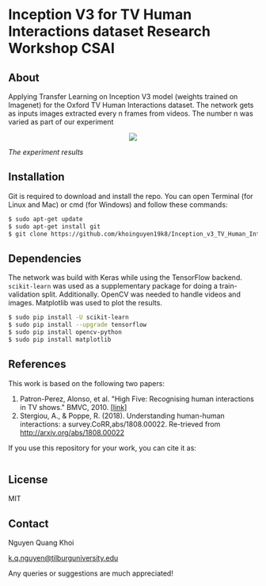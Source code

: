 # Inception V3 for TV Human Interactions dataset Research Workshop CSAI

## About
Applying Transfer Learning on Inception V3 model (weights trained on Imagenet) for the Oxford TV Human Interactions dataset. The network gets as inputs images extracted every n frames from videos. The number n was varied as part of our experiment

<p align="center">
  <img  src="https://github.com/khoinguyen19k8/Inception_v3_TV_Human_Interactions_CSAI/blob/master/plots/AveragePlot2.png"></p>

*The experiment results*



## Installation
Git is required to download and install the repo. You can open Terminal (for Linux and Mac) or cmd (for Windows) and follow these commands:
```sh
$ sudo apt-get update
$ sudo apt-get install git
$ git clone https://github.com/khoinguyen19k8/Inception_v3_TV_Human_Interactions_CSAI.git
```

## Dependencies
The network was build with Keras while using the TensorFlow backend.  `scikit-learn` was used as a supplementary package for doing a train-validation split. Additionally. OpenCV was needed to handle videos and images. Matplotlib was used to plot the results.
```sh
$ sudo pip install -U scikit-learn
$ sudo pip install --upgrade tensorflow
$ sudo pip install opencv-python
$ sudo pip install matplotlib
```

## References
This work is based on the following two papers:
1. Patron-Perez, Alonso, et al. "High Five: Recognising human interactions in TV shows." BMVC, 2010. [[link]](http://www.robots.ox.ac.uk/~alonso/tv_human_interactions.html)
2. Stergiou,  A., & Poppe,  R.   (2018).   Understanding human-human interactions: a survey.CoRR,abs/1808.00022. Re-trieved from http://arxiv.org/abs/1808.00022

If you use this repository for your work, you can cite it as:
```sh
```

## License

MIT

## Contact
Nguyen Quang Khoi

k.q.nguyen@tilburguniversity.edu

Any queries or suggestions are much appreciated!
